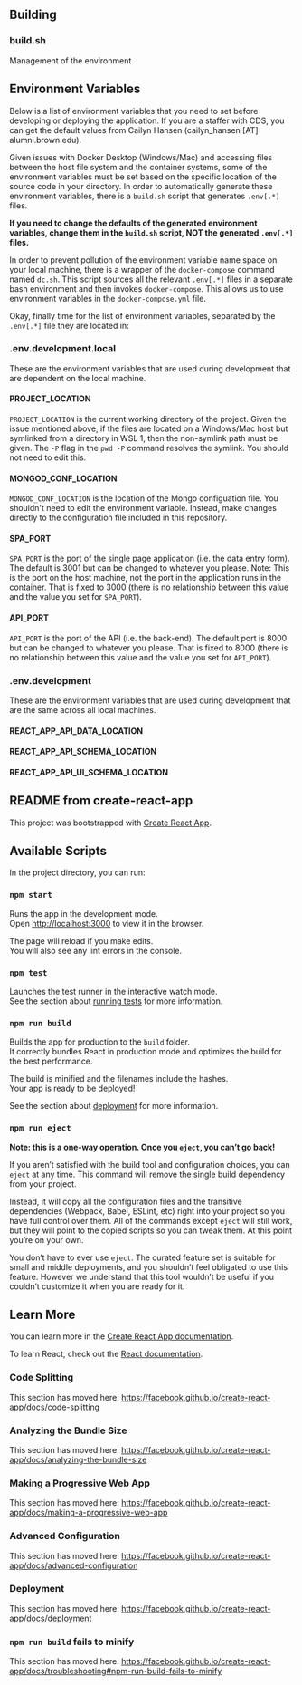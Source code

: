 ## Building

### build.sh

Management of the environment 

## Environment Variables

Below is a list of environment variables that you need to set before developing or deploying the application. If you are a staffer with CDS, you can get the default values from Cailyn Hansen (cailyn_hansen \[AT\] alumni.brown.edu).

Given issues with Docker Desktop (Windows/Mac) and accessing files between the host file system and the container systems, some of the environment variables must be set based on the specific location of the source code in your directory. In order to automatically generate these environment variables, there is a `build.sh` script that generates `.env[.*]` files.

**If you need to change the defaults of the generated environment variables, change them in the `build.sh` script, NOT the generated `.env[.*]` files.**

In order to prevent pollution of the environment variable name space on your local machine, there is a wrapper of the `docker-compose` command named `dc.sh`. This script sources all the relevant `.env[.*]` files in a separate bash environment and then invokes `docker-compose`. This allows us to use environment variables in the `docker-compose.yml` file.

Okay, finally time for the list of environment variables, separated by the `.env[.*]` file they are located in:

### .env.development.local

These are the environment variables that are used during development that are dependent on the local machine.

#### PROJECT_LOCATION

`PROJECT_LOCATION` is the current working directory of the project. Given the issue mentioned above, if the files are located on a Windows/Mac host but symlinked from a directory in WSL 1, then the non-symlink path must be given. The `-P` flag in the `pwd -P` command resolves the symlink. You should not need to edit this.

#### MONGOD_CONF_LOCATION

`MONGOD_CONF_LOCATION` is the location of the Mongo configuation file. You shouldn't need to edit the environment variable. Instead, make changes directly to the configuration file included in this repository.

#### SPA_PORT

`SPA_PORT` is the port of the single page application (i.e. the data entry form). The default is 3001 but can be changed to whatever you please. Note: This is the port on the host machine, not the port in the application runs in the container. That is fixed to 3000 (there is no relationship between this value and the value you set for `SPA_PORT`).

#### API_PORT

`API_PORT` is the port of the API (i.e. the back-end). The default port is 8000 but can be changed to whatever you please. That is fixed to 8000 (there is no relationship between this value and the value you set for `API_PORT`).

### .env.development

These are the environment variables that are used during development that are the same across all local machines.

#### REACT_APP_API_DATA_LOCATION

#### REACT_APP_API_SCHEMA_LOCATION

#### REACT_APP_API_UI_SCHEMA_LOCATION

## README from create-react-app

This project was bootstrapped with [Create React App](https://github.com/facebook/create-react-app).

## Available Scripts

In the project directory, you can run:

### `npm start`

Runs the app in the development mode.<br>
Open [http://localhost:3000](http://localhost:3000) to view it in the browser.

The page will reload if you make edits.<br>
You will also see any lint errors in the console.

### `npm test`

Launches the test runner in the interactive watch mode.<br>
See the section about [running tests](https://facebook.github.io/create-react-app/docs/running-tests) for more information.

### `npm run build`

Builds the app for production to the `build` folder.<br>
It correctly bundles React in production mode and optimizes the build for the best performance.

The build is minified and the filenames include the hashes.<br>
Your app is ready to be deployed!

See the section about [deployment](https://facebook.github.io/create-react-app/docs/deployment) for more information.

### `npm run eject`

**Note: this is a one-way operation. Once you `eject`, you can’t go back!**

If you aren’t satisfied with the build tool and configuration choices, you can `eject` at any time. This command will remove the single build dependency from your project.

Instead, it will copy all the configuration files and the transitive dependencies (Webpack, Babel, ESLint, etc) right into your project so you have full control over them. All of the commands except `eject` will still work, but they will point to the copied scripts so you can tweak them. At this point you’re on your own.

You don’t have to ever use `eject`. The curated feature set is suitable for small and middle deployments, and you shouldn’t feel obligated to use this feature. However we understand that this tool wouldn’t be useful if you couldn’t customize it when you are ready for it.

## Learn More

You can learn more in the [Create React App documentation](https://facebook.github.io/create-react-app/docs/getting-started).

To learn React, check out the [React documentation](https://reactjs.org/).

### Code Splitting

This section has moved here: https://facebook.github.io/create-react-app/docs/code-splitting

### Analyzing the Bundle Size

This section has moved here: https://facebook.github.io/create-react-app/docs/analyzing-the-bundle-size

### Making a Progressive Web App

This section has moved here: https://facebook.github.io/create-react-app/docs/making-a-progressive-web-app

### Advanced Configuration

This section has moved here: https://facebook.github.io/create-react-app/docs/advanced-configuration

### Deployment

This section has moved here: https://facebook.github.io/create-react-app/docs/deployment

### `npm run build` fails to minify

This section has moved here: https://facebook.github.io/create-react-app/docs/troubleshooting#npm-run-build-fails-to-minify
